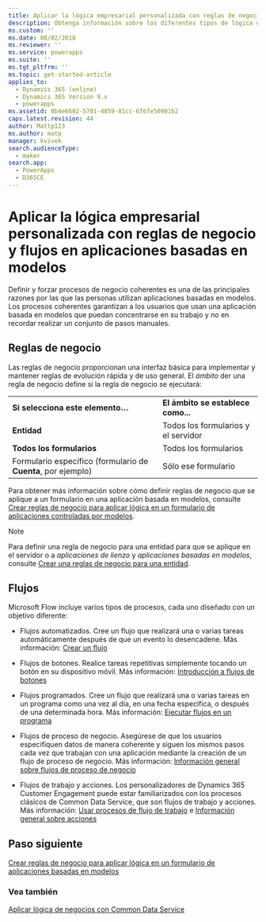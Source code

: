 ```yaml
---
title: Aplicar la lógica empresarial personalizada con reglas de negocio y flujos en aplicaciones basadas en modelos | Microsoft Docs
description: Obtenga información sobre los diferentes tipos de lógica de negocios que puede usar en su aplicación
ms.custom: ''
ms.date: 08/02/2018
ms.reviewer: ''
ms.service: powerapps
ms.suite: ''
ms.tgt_pltfrm: ''
ms.topic: get-started-article
applies_to:
  - Dynamics 365 (online)
  - Dynamics 365 Version 9.x
  - powerapps
ms.assetid: 0b4e6602-5701-4859-81cc-6f6fe50901b2
caps.latest.revision: 44
author: Mattp123
ms.author: matp
manager: kvivek
search.audienceType:
  - maker
search.app:
  - PowerApps
  - D365CE
---
```

# <a name="apply-custom-business-logic-with-business-rules-and-flows-in-model-driven-apps"></a>Aplicar la lógica empresarial personalizada con reglas de negocio y flujos en aplicaciones basadas en modelos

Definir y forzar procesos de negocio coherentes es una de las principales razones por las que las personas utilizan aplicaciones basadas en modelos. Los procesos coherentes garantizan a los usuarios que usan una aplicación basada en modelos que puedan concentrarse en su trabajo y no en recordar realizar un conjunto de pasos manuales. 

## <a name="business-rules"></a>Reglas de negocio

Las reglas de negocio proporcionan una interfaz básica para implementar y mantener reglas de evolución rápida y de uso general. El *ámbito* der una regla de negocio define si la regla de negocio se ejecutará:

|||  
|-|-|  
|**Si selecciona este elemento…**|**El ámbito se establece como...**|  
|**Entidad**|Todos los formularios y el servidor|  
|**Todos los formularios**|Todos los formularios|  
|Formulario específico (formulario de **Cuenta**, por ejemplo)|Sólo ese formulario| 

Para obtener más información sobre cómo definir reglas de negocio que se aplique a un formulario en una aplicación basada en modelos, consulte [Crear reglas de negocio para aplicar lógica en un formulario de aplicaciones controladas por modelos](create-business-rules-recommendations-apply-logic-form.md).

> [!NOTE]
> Para definir una regla de negocio para una entidad para que se aplique en el servidor o a *aplicaciones de lienzo* y *aplicaciones basadas en modelos*, consulte [Crear una reglas de negocio para una entidad](/powerapps/maker/common-data-service/data-platform-create-business-rule).

## <a name="flows"></a>Flujos  
  
Microsoft Flow incluye varios tipos de procesos, cada uno diseñado con un objetivo diferente:  

-   Flujos automatizados. Cree un flujo que realizará una o varias tareas automáticamente después de que un evento lo desencadene. Más información: [Crear un flujo](/flow/get-started-logic-flow)
    
-   Flujos de botones. Realice tareas repetitivas simplemente tocando un botón en su dispositivo móvil. Más información: [Introducción a flujos de botones](/flow/introduction-to-button-flows)
  
-   Flujos programados. Cree un flujo que realizará una o varias tareas en un programa como una vez al día, en una fecha específica, o después de una determinada hora. Más información: [Ejecutar flujos en un programa](/flow/run-scheduled-tasks)
  
-   Flujos de proceso de negocio.  Asegúrese de que los usuarios especifiquen datos de manera coherente y siguen los mismos pasos cada vez que trabajan con una aplicación mediante la creación de un flujo de proceso de negocio. Más información: [Información general sobre flujos de proceso de negocio](/flow/business-process-flows-overview)

-   Flujos de trabajo y acciones. Los personalizadores de Dynamics 365 Customer Engagement puede estar familiarizados con los procesos clásicos de Common Data Service, que son flujos de trabajo y acciones. Más información: [Usar procesos de flujo de trabajo](/flow/workflow-processes) e [Información general sobre acciones](/flow/actions)
  
## <a name="next-step"></a>Paso siguiente

[Crear reglas de negocio para aplicar lógica en un formulario de aplicaciones basadas en modelos](create-business-rules-recommendations-apply-logic-form.md)

### <a name="see-also"></a>Vea también

[Aplicar lógica de negocios con Common Data Service](../common-data-service/cds-processes.md)
